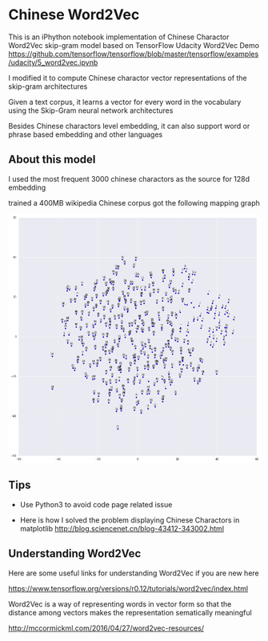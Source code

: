 # Chinese Word2Vec
This is an iPhython notebook implementation of Chinese Charactor Word2Vec skip-gram model based on TensorFlow Udacity Word2Vec Demo https://github.com/tensorflow/tensorflow/blob/master/tensorflow/examples/udacity/5_word2vec.ipynb

I modified it to compute Chinese charactor vector representations of the skip-gram architectures

Given a text corpus, it learns a vector for every word in the vocabulary using the Skip-Gram neural network architectures

Besides Chinese charactors level embedding, it can also support word or phrase based embedding and other languages

## About this model

I used the most frequent 3000 chinese charactors as the source for 128d embedding
 
trained a 400MB wikipedia Chinese corpus got the following mapping graph

![DEMO](/demo/embedding128%20window4%20iteration5000001.png?raw=true)

## Tips

- Use Python3 to avoid code page related issue

- Here is how I solved the problem displaying Chinese Charactors in matplotlib http://blog.sciencenet.cn/blog-43412-343002.html

## Understanding Word2Vec

Here are some useful links for understanding Word2Vec if you are new here

https://www.tensorflow.org/versions/r0.12/tutorials/word2vec/index.html

Word2Vec is a way of representing words in vector form 
so that the distance among vectors makes the representation sematically meaningful

http://mccormickml.com/2016/04/27/word2vec-resources/
